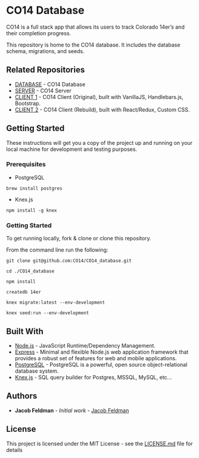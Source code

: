 # CO14 Database

CO14 is a full stack app that allows its users to track Colorado 14er’s and their completion progress.

This repository is home to the CO14 database. It includes the database schema, migrations, and seeds.

## Related Repositories

* [DATABASE](https://github.com/CO14/CO14_database) - CO14 Database
* [SERVER](https://github.com/CO14/CO14_server) - CO14 Server
* [CLIENT 1](https://github.com/CO14/CO14_client) - CO14 Client (Original), built with VanillaJS, Handlebars.js, Bootstrap.
* [CLIENT 2](https://github.com/CO14/CO14_react_client) - CO14 Client (Rebuild), built with React/Redux, Custom CSS.

## Getting Started

These instructions will get you a copy of the project up and running on your local machine for development and testing purposes.

### Prerequisites

* PostgreSQL
```
brew install postgres
```

* Knex.js
```
npm install -g knex
```

### Getting Started

To get running locally, fork & clone or clone this repository.

From the command line run the following:

```
git clone git@github.com:CO14/CO14_database.git

cd ./CO14_database

npm install

createdb 14er

knex migrate:latest --env-development

knex seed:run --env-development
```
## Built With

* [Node.js](https://nodejs.org/en/) - JavaScript Runtime/Dependency Management.
* [Express](https://expressjs.com/) - Minimal and flexible Node.js web application framework that provides a robust set of features for web and mobile applications.
* [PostgreSQL](https://www.postgresql.org/) - PostgreSQL is a powerful, open source object-relational database system.
* [Knex.js](knexjs.org/) - SQL query builder for Postgres, MSSQL, MySQL, etc...

## Authors

* **Jacob Feldman** - *Initial work* - [Jacob Feldman](https://github.com/jakeFeldman)

## License

This project is licensed under the MIT License - see the [LICENSE.md](LICENSE.md) file for details
